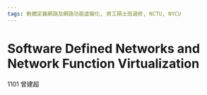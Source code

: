 ```yaml
---
tags: 軟體定義網路及網路功能虛擬化, 資工碩士班選修, NCTU, NYCU
---
```

# Software Defined Networks and Network Function Virtualization
1101 曾建超
